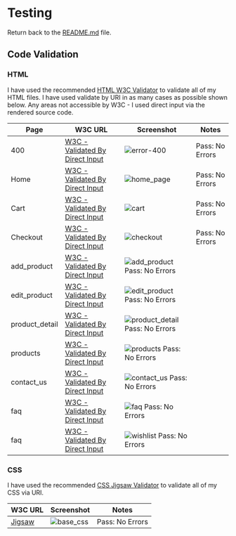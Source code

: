 # Testing

Return back to the [README.md](https://github.com/leec313/Fetch-and-Feast/blob/main/README.md) file.

## Code Validation

### HTML

I have used the recommended [HTML W3C Validator](https://validator.w3.org/) to validate all of my HTML files. I have used validate by URI in as many cases as possible shown below. Any areas not accessible by W3C - I used direct input via the rendered source code.

| Page | W3C URL | Screenshot | Notes |
| --- | --- | --- | --- |
| 400 | [W3C - Validated By Direct Input](https://validator.w3.org/#validate_by_input) | ![error-400](https://github.com/Mr-KulwinderSingh/jolie_mimi_boutique/assets/124357266/00919a22-1b6f-45f8-a3d2-0813df86bd3f) | Pass: No Errors |
| Home | [W3C - Validated By Direct Input](https://validator.w3.org/#validate_by_input) | ![home_page](https://github.com/Mr-KulwinderSingh/jolie_mimi_boutique/assets/124357266/b426e669-99d7-4bf0-b0c4-4750eaa4a8ff) | Pass: No Errors |
| Cart | [W3C - Validated By Direct Input](https://validator.w3.org/#validate_by_input) | ![cart](https://github.com/Mr-KulwinderSingh/jolie_mimi_boutique/assets/124357266/5d5d3462-b0df-49d5-a34d-3a9af559dfba) | Pass: No Errors
| Checkout | [W3C - Validated By Direct Input](https://validator.w3.org/#validate_by_input) | ![checkout](https://github.com/Mr-KulwinderSingh/jolie_mimi_boutique/assets/124357266/45bf939d-3a80-46db-a932-be0135f35612) | Pass: No Errors
| add_product | [W3C - Validated By Direct Input](https://validator.w3.org/#validate_by_input) | ![add_product](https://github.com/Mr-KulwinderSingh/jolie_mimi_boutique/assets/124357266/07b4b158-aa2a-4510-aa4c-2a53d04383b1) Pass: No Errors
| edit_product | [W3C - Validated By Direct Input](https://validator.w3.org/#validate_by_input) | ![edit_product](https://github.com/Mr-KulwinderSingh/jolie_mimi_boutique/assets/124357266/7b128a10-7d4a-4f91-be17-8b550f030bcf) Pass: No Errors
| product_detail | [W3C - Validated By Direct Input](https://validator.w3.org/#validate_by_input) | ![product_detail](https://github.com/Mr-KulwinderSingh/jolie_mimi_boutique/assets/124357266/31c0df3f-0373-4c4f-87fa-5bcbce0e6ecf) Pass: No Errors
| products | [W3C - Validated By Direct Input](https://validator.w3.org/#validate_by_input) | ![products](https://github.com/Mr-KulwinderSingh/jolie_mimi_boutique/assets/124357266/b0e49f7f-2e77-4943-bc8e-90301a2770e9) Pass: No Errors
| contact_us | [W3C - Validated By Direct Input](https://validator.w3.org/#validate_by_input) | ![contact_us](https://github.com/Mr-KulwinderSingh/jolie_mimi_boutique/assets/124357266/8c9b3dd0-2873-4f84-b73d-6b1010fc4c98) Pass: No Errors
| faq | [W3C - Validated By Direct Input](https://validator.w3.org/#validate_by_input) | ![faq](https://github.com/Mr-KulwinderSingh/jolie_mimi_boutique/assets/124357266/f59332ec-a563-46ff-9c46-b4a0114a4a6a) Pass: No Errors
| faq | [W3C - Validated By Direct Input](https://validator.w3.org/#validate_by_input) | ![wishlist](https://github.com/Mr-KulwinderSingh/jolie_mimi_boutique/assets/124357266/df130dcc-6914-4441-b03c-b7d47a8d3c82) Pass: No Errors


### CSS

I have used the recommended [CSS Jigsaw Validator](https://jigsaw.w3.org/css-validator) to validate all of my CSS via URI.

| W3C URL | Screenshot | Notes |
| --- | --- | --- |
| [Jigsaw](https://jigsaw.w3.org/css-validator/) | ![base_css](https://github.com/Mr-KulwinderSingh/jolie_mimi_boutique/assets/124357266/41c6e690-e185-42bf-bc48-681bbf37f604) | Pass: No Errors |
